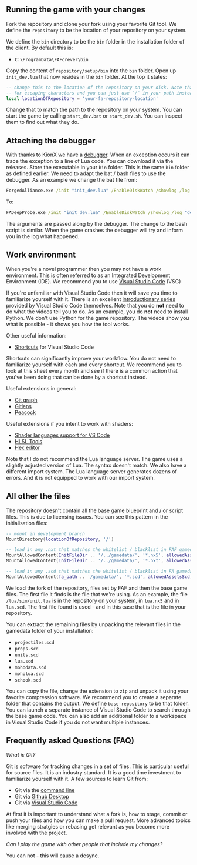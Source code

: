 Running the game with your changes
----------------------------------

Fork the repository and clone your fork using your favorite Git tool. We define the `repository` to be the location of your repository on your system.

We define the `bin` directory to be the `bin` folder in the installation folder of the client. By default this is:
 - `C:\ProgramData\FAForever\bin`

Copy the content of `repository/setup/bin` into the `bin` folder. Open up `init_dev.lua` that now resides in the `bin` folder. At the top it states:

```lua
-- change this to the location of the repository on your disk. Note that `\` is used
-- for escaping characters and you can just use `/` in your path instead.
local locationOfRepository = 'your-fa-repository-location'
```

Change that to match the path to the repository on your system. You can start the game by calling `start_dev.bat` or `start_dev.sh`. You can inspect them to find out what they do.

Attaching the debugger
----------------------

With thanks to KionX we have a [debugger](https://github.com/FAForever/FADeepProbe). When an exception occurs it can trace the exception to a line of Lua code. You can download it via the releases. Store the executable in your `bin` folder. This is the same `bin` folder as defined earlier. We need to adapt the bat / bash files to use the debugger. As an example we change the bat file from:

```bat
ForgedAlliance.exe /init "init_dev.lua" /EnableDiskWatch /showlog /log "dev.log"
```
To:
```bat
FADeepProbe.exe /init "init_dev.lua" /EnableDiskWatch /showlog /log "dev.log"
```

The arguments are passed along by the debugger. The change to the bash script is similar. When the game crashes the debugger will try and inform you in the log what happened.

Work environment
----------------

When you're a novel programmer then you may not have a work environment. This is often referred to as an Integrated Development Environment (IDE). We recommend you to use [Visual Studio Code](https://code.visualstudio.com/) (VSC)

If you're unfamiliar with Visual Studio Code then it will save you time to familiarize yourself with it. There is an excellent [introductionary series](https://code.visualstudio.com/docs/getstarted/introvideos) provided by Visual Studio Code themselves. Note that you do **not** need to do what the videos tell you to do. As an example, you do **not** need to install Python. We don't use Python for the game repository. The videos show you what is possible - it shows you how the tool works.

Other useful information:
 - [Shortcuts](https://code.visualstudio.com/shortcuts/keyboard-shortcuts-windows.pdf) for Visual Studio Code

Shortcuts can significantly improve your workflow. You do not need to familiarize yourself with each and every shortcut. We recommend you to look at this sheet every month and see if there is a common action that you've been doing that can be done by a shortcut instead. 

Useful extensions in general:
 - [Git graph](https://marketplace.visualstudio.com/items?itemName=mhutchie.git-graph)
 - [Gitlens](https://marketplace.visualstudio.com/items?itemName=eamodio.gitlens)
 - [Peacock](https://marketplace.visualstudio.com/items?itemName=johnpapa.vscode-peacock)

Useful extensions if you intent to work with shaders:
 - [Shader languages support for VS Code](https://marketplace.visualstudio.com/items?itemName=slevesque.shader)
 - [HLSL Tools](https://marketplace.visualstudio.com/items?itemName=TimGJones.hlsltools)
 - [Hex editor](https://marketplace.visualstudio.com/items?itemName=ms-vscode.hexeditor)

Note that I do not recommend the Lua language server. The game uses a slightly adjusted version of Lua. The syntax doesn't match. We also have a different import system. The Lua language server generates dozens of errors. And it is not equipped to work with our import system.

All other the files
-------------

The repository doesn't contain all the base game blueprint and / or script files. This is due to licensing issues. You can see this pattern in the initialisation files:

```lua
-- mount in development branch
MountDirectory(locationOfRepository, '/')

-- load in any .nxt that matches the whitelist / blacklist in FAF gamedata
MountAllowedContent(InitFileDir .. '/../gamedata/', '*.nx5', allowedAssetsNxy)
MountAllowedContent(InitFileDir .. '/../gamedata/', '*.nxt', allowedAssetsNxt)

-- load in any .scd that matches the whitelist / blacklist in FA gamedata
MountAllowedContent(fa_path .. '/gamedata/', '*.scd', allowedAssetsScd)
```

We load the fork of the repository, files set by FAF and then the base game files. The first file it finds is the file that we're using. As an example, the file `/lua/sim/unit.lua` is in the repository on your system, in `lua.nx5` and in `lua.scd`. The first file found is used - and in this case that is the file in your repository.

You can extract the remaining files by unpacking the relevant files in the gamedata folder of your installation:
 - `projectiles.scd`
 - `props.scd`
 - `units.scd`
 - `lua.scd`
 - `mohodata.scd`
 - `moholua.scd`
 - `schook.scd`

You can copy the file, change the extension to `zip` and unpack it using your favorite compression software. We recommend you to create a separate folder that contains the output. We define `base-repository` to be that folder. You can launch a separate instance of Visual Studio Code to search through the base game code. You can also add an additional folder to a workspace in Visual Studio Code if you do not want multiple instances.

Frequently asked Questions (FAQ)
--------------------------------

_What is Git?_

Git is software for tracking changes in a set of files. This is particular useful for source files. It is an industry standard. It is a good time investment to familiarize yourself with it. A few sources to learn Git from:
 - Git via the [command line](https://www.w3schools.com/git/git_intro.asp?remote=github)
 - Git via [Github Desktop](https://desktop.github.com/)
 - Git via [Visual Studio Code](https://code.visualstudio.com/docs/introvideos/versioncontrol)

At first it is important to understand what a fork is, how to stage, commit or push your files and how you can make a pull request. More advanced topics like merging stratgies or rebasing get relevant as you become more involved with the project.

_Can I play the game with other people that include my changes?_

You can not - this will cause a desync.
